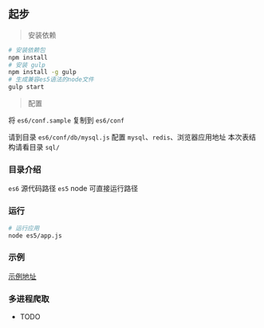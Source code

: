 ## 起步

> 安装依赖

~~~bash
# 安装依赖包
npm install
# 安装 gulp 
npm install -g gulp
# 生成兼容es5语法的node文件
gulp start
~~~

> 配置

将 `es6/conf.sample` 复制到 `es6/conf`  

请到目录 `es6/conf/db/mysql.js` 配置 `mysql`、`redis`、浏览器应用地址
本次表结构请看目录 `sql/`


### 目录介绍

`es6` 源代码路径
`es5` node 可直接运行路径

### 运行

~~~bash
# 运行应用 
node es5/app.js
~~~

### 示例
[示例地址](https://www.jianshu.com/p/aa2159356fbd)  

### 多进程爬取

- TODO